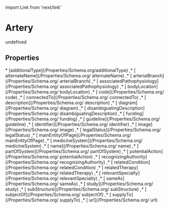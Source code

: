 import Link from 'next/link'
# Artery

undefined

## Properties

<Grid>
* [additionalType](/Properties/Schema.org/additionalType)
,* [ alternateName](/Properties/Schema.org/ alternateName)
,* [ arterialBranch](/Properties/Schema.org/ arterialBranch)
,* [ associatedPathophysiology](/Properties/Schema.org/ associatedPathophysiology)
,* [ bodyLocation](/Properties/Schema.org/ bodyLocation)
,* [ code](/Properties/Schema.org/ code)
,* [ connectedTo](/Properties/Schema.org/ connectedTo)
,* [ description](/Properties/Schema.org/ description)
,* [ diagram](/Properties/Schema.org/ diagram)
,* [ disambiguatingDescription](/Properties/Schema.org/ disambiguatingDescription)
,* [ funding](/Properties/Schema.org/ funding)
,* [ guideline](/Properties/Schema.org/ guideline)
,* [ identifier](/Properties/Schema.org/ identifier)
,* [ image](/Properties/Schema.org/ image)
,* [ legalStatus](/Properties/Schema.org/ legalStatus)
,* [ mainEntityOfPage](/Properties/Schema.org/ mainEntityOfPage)
,* [ medicineSystem](/Properties/Schema.org/ medicineSystem)
,* [ name](/Properties/Schema.org/ name)
,* [ partOfSystem](/Properties/Schema.org/ partOfSystem)
,* [ potentialAction](/Properties/Schema.org/ potentialAction)
,* [ recognizingAuthority](/Properties/Schema.org/ recognizingAuthority)
,* [ relatedCondition](/Properties/Schema.org/ relatedCondition)
,* [ relatedTherapy](/Properties/Schema.org/ relatedTherapy)
,* [ relevantSpecialty](/Properties/Schema.org/ relevantSpecialty)
,* [ sameAs](/Properties/Schema.org/ sameAs)
,* [ study](/Properties/Schema.org/ study)
,* [ subStructure](/Properties/Schema.org/ subStructure)
,* [ subjectOf](/Properties/Schema.org/ subjectOf)
,* [ supplyTo](/Properties/Schema.org/ supplyTo)
,* [ url](/Properties/Schema.org/ url)

</Grid>

